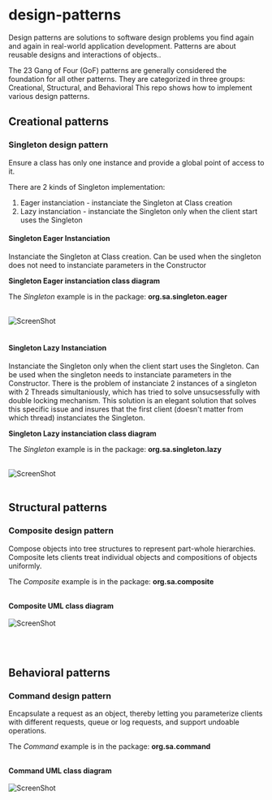 <h1>design-patterns</h1>


Design patterns are solutions to software design problems you find again and again in real-world application development. Patterns are about reusable designs and interactions of objects..

The 23 Gang of Four (GoF) patterns are generally considered the foundation for all other patterns. They are categorized in three groups: Creational, Structural, and Behavioral
This repo shows how to implement various design patterns.

<h2>Creational patterns</h2>

<h3>Singleton design pattern</h3>


Ensure a class has only one instance and provide a global point of access to it.

There are 2 kinds of Singleton implementation:
1. Eager instanciation - instanciate the Singleton at Class creation
2. Lazy instanciation  - instanciate the Singleton only when the client start uses the Singleton

<h4>Singleton Eager Instanciation</h4>
Instanciate the Singleton at Class creation. Can be used when the singleton does not need to instanciate parameters in the Constructor

<b>Singleton Eager instanciation class diagram</b>

The <i>Singleton</i> example is in the package: **org.sa.singleton.eager** <br/><br/>

![ScreenShot](https://raw.github.com/shai-amar/design-patterns/master/src/main/images/eagerSingleton.PNG)
<br/><br/>

<h4>Singleton Lazy Instanciation</h4>
Instanciate the Singleton only when the client start uses the Singleton. Can be used when the singleton needs to instanciate parameters in the Constructor.
There is the problem of instanciate 2 instances of a singleton with 2 Threads simultaniously, which has tried to solve unsucsessfully with double locking mechanism.
This solution is an elegant solution that solves this specific issue and insures that the first client (doesn't matter from which thread) instanciates the Singleton.


<b>Singleton Lazy instanciation class diagram</b>

The <i>Singleton</i> example is in the package: **org.sa.singleton.lazy** <br/><br/>

![ScreenShot](https://raw.github.com/shai-amar/design-patterns/master/src/main/images/lazySingleton.png)
<br/><br/>

<h2>Structural patterns</h2>

<h3>Composite design pattern</h3>

Compose objects into tree structures to represent part-whole hierarchies. 
Composite lets clients treat individual objects and compositions of objects uniformly.<br/>

The <i>Composite</i> example is in the package: **org.sa.composite** <br/><br/>

<b>Composite UML class diagram</b> <br/><br/> 
![ScreenShot](https://raw.github.com/shai-amar/design-patterns/master/src/main/images/CompositeClassDiagram.jpg)

<br/><br/>

<!--Interpreter design pattern
--------------------------
The Interpreter design pattern objective is to convert one data structure to another data structure.<br/>
Usually it uses the <i>Composite</i> design pattern as the data structure that holds the data, and the <i>Interpreter</i> 
is actually an object that performs the checks that the user wants to do on every object in the data structure.<br/><br/>
The <i>Interpreter</i> example is in the package: **org.sa.interpreter** <br/><br/>

Here is an Interpreter class diagram example: <br/><br/>
<b>Context</b> - The context is the object that tells the Interpreter the order of the objects operations.<br/>
<b>Client</b> - The client that uses the interpreter<br/>
<b>IComponent</b> - The interface that defines the interpret operation in the <i>Composite</i> design pattern.<br/>
<b>Component</b> - The Leaf in the <i>Composite</i> design pattern. <br/>
<b>Composite</b> - The actual composite object.

![ScreenShot](https://raw.github.com/shai-amar/design-patterns/master/src/main/images/InterpreterClassDiagram.jpg)

<br/><br/> -->

<h2>Behavioral patterns</h2>

<h3>Command design pattern</h3>

Encapsulate a request as an object, thereby letting you parameterize clients 
with different requests, queue or log requests, and support undoable operations.<br/>

The <i>Command</i> example is in the package: **org.sa.command** <br/><br/>

<b>Command UML class diagram</b> <br/><br/> 
![ScreenShot](https://raw.github.com/shai-amar/design-patterns/master/src/main/images/CompositeClassDiagram.jpg)

<br/><br/>







